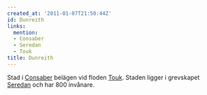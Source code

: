 ```yaml
---
created_at: '2011-01-07T21:50:44Z'
id: Dunreith
links:
  mention:
  - Consaber
  - Seredan
  - Touk
title: Dunreith
---
```


Stad i [Consaber] belägen vid floden [Touk]. Staden ligger i grevskapet [Seredan] och har 800
invånare.

  [Consaber]: Consaber
  [Touk]: Touk
  [Seredan]: Seredan
